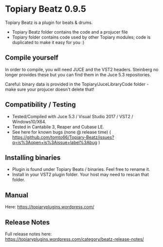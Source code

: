 # Topiary Beatz 0.9.5

Topiary Beatz is a plugin for beats & drums.

* Topiary Beatz folder contains the code and a projucer file
* Topiary folder contains code used by other Topiary modules; code is duplicated to make it easy for you :)

## Compile yourself

In order to compile, you will need JUCE and the VST2 headers. Steinberg no longer provides these but you can find them in the Juce 5.3 repositories.

Careful: binary data is provided in the Topiary/JuceLibraryCode folder - make sure your projucer doesn't delete that!

## Compatibility / Testing

* Tested/Compiled with Juce 5.3 / Visual Studio 2017 / VST2 / Windows10/X64.
* Tested in Cantabile 3, Reaper and Cubase LE.
* See here for known bugs (none @ release time)  ( https://github.com/tomto66/Topiary-Beatz/issues?q=is%3Aopen+is%3Aissue+label%3Abug )

## Installing binaries

* Plugin is found under Topiary Beats / binaries.  Feel free to rename it.
* Install in your VST2 plugin folder.  Your host may need to rescan that folder.

## Manual

Here: https://topiaryplugins.wordpress.com/

## Release Notes

Full release notes here: https://topiaryplugins.wordpress.com/category/beatz-release-notes/


